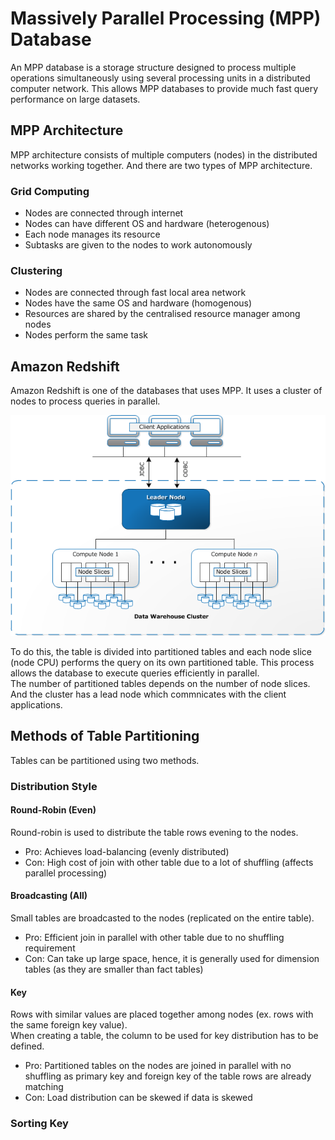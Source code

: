 # Massively Parallel Processing (MPP) Database
An MPP database is a storage structure designed to process multiple operations simultaneously using several processing units in a distributed computer network.
This allows MPP databases to provide much fast query performance on large datasets.

## MPP Architecture
MPP architecture consists of multiple computers (nodes) in the distributed networks working together. And there are two types of MPP architecture.

### Grid Computing
- Nodes are connected through internet
- Nodes can have different OS and hardware (heterogenous)
- Each node manages its resource
- Subtasks are given to the nodes to work autonomously

### Clustering
- Nodes are connected through fast local area network
- Nodes have the same OS and hardware (homogenous)
- Resources are shared by the centralised resource manager among nodes
- Nodes perform the same task 

## Amazon Redshift
Amazon Redshift is one of the databases that uses MPP. It uses a cluster of nodes to process queries in parallel. 

![](https://github.com/TravisH0301/learning/blob/master/images/redshift_architecture.png)

To do this, the table is divided into partitioned tables and
each node slice (node CPU) performs the query on its own partitioned table. This process allows the database to execute queries efficiently in parallel. <br>
The number of partitioned tables depends on the number of node slices. And the cluster has a lead node which commnicates with the client applications. 

## Methods of Table Partitioning
Tables can be partitioned using two methods.

### Distribution Style
#### Round-Robin (Even)
Round-robin is used to distribute the table rows evening to the nodes.
- Pro: Achieves load-balancing (evenly distributed)
- Con: High cost of join with other table due to a lot of shuffling (affects parallel processing)

#### Broadcasting (All)
Small tables are broadcasted to the nodes (replicated on the entire table).
- Pro: Efficient join in parallel with other table due to no shuffling requirement
- Con: Can take up large space, hence, it is generally used for dimension tables (as they are smaller than fact tables)

#### Key
Rows with similar values are placed together among nodes (ex. rows with the same foreign key value).<br>
When creating a table, the column to be used for key distribution has to be defined.
- Pro: Partitioned tables on the nodes are joined in parallel with no shuffling as primary key and foreign key of the table rows are already matching
- Con: Load distribution can be skewed if data is skewed


### Sorting Key
